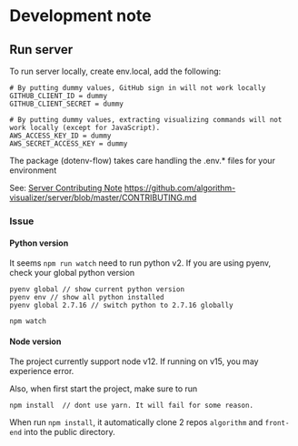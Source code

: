 # Development note

## Run server

To run server locally, create env.local, add the following:

```
# By putting dummy values, GitHub sign in will not work locally
GITHUB_CLIENT_ID = dummy
GITHUB_CLIENT_SECRET = dummy

# By putting dummy values, extracting visualizing commands will not work locally (except for JavaScript).
AWS_ACCESS_KEY_ID = dummy
AWS_SECRET_ACCESS_KEY = dummy
```


The package (dotenv-flow) takes care handling the .env.* files for your environment

See: [Server Contributing Note](https://github.com/algorithm-visualizer/server/blob/master/CONTRIBUTING.md)
https://github.com/algorithm-visualizer/server/blob/master/CONTRIBUTING.md


### Issue

#### Python version

It seems `npm run watch` need to run python v2. If you are using pyenv, check your global python version 
```
pyenv global // show current python version
pyenv env // show all python installed
pyenv global 2.7.16 // switch python to 2.7.16 globally

npm watch 

```

#### Node version

The project currently support node v12. If running on v15, you may experience error.

Also, when first start the project, make sure to run

```
npm install  // dont use yarn. It will fail for some reason.

```

When run `npm install`, it automatically clone 2 repos `algorithm` and `front-end` into the public directory.

